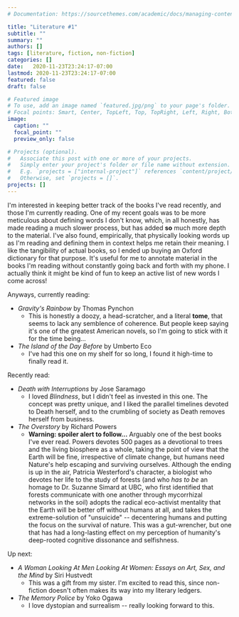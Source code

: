 ```yaml
---
# Documentation: https://sourcethemes.com/academic/docs/managing-content/

title: "Literature #1"
subtitle: ""
summary: ""
authors: []
tags: [literature, fiction, non-fiction]
categories: []
date:   2020-11-23T23:24:17-07:00
lastmod: 2020-11-23T23:24:17-07:00
featured: false
draft: false

# Featured image
# To use, add an image named `featured.jpg/png` to your page's folder.
# Focal points: Smart, Center, TopLeft, Top, TopRight, Left, Right, BottomLeft, Bottom, BottomRight.
image:
  caption: ""
  focal_point: ""
  preview_only: false

# Projects (optional).
#   Associate this post with one or more of your projects.
#   Simply enter your project's folder or file name without extension.
#   E.g. `projects = ["internal-project"]` references `content/project/deep-learning/index.md`.
#   Otherwise, set `projects = []`.
projects: []
---
```


I'm interested in keeping better track of the books I've read recently, and those I'm currently reading.  One of my recent goals was to be more meticulous about defining words I don't know, which, in all honestly, has made reading a much slower process, but has added **so** much more depth to the material.  I've also found, empirically, that physically looking words up as I'm reading and defining them in context helps me retain their meaning.  I like the tangibility of actual books, so I ended up buying an Oxford dictionary for that purpose.  It's useful for me to annotate material in the books I'm reading without constantly going back and forth with my phone.  I actually think it might be kind of fun to keep an active list of new words I come across!

Anyways, currently reading:
 * *Gravity's Rainbow* by Thomas Pynchon
    - This is honestly a doozy, a head-scratcher, and a literal **tome**, that seems to lack any semblence of coherence.  But people keep saying it's one of the greatest American novels, so I'm going to stick with it for the time being...
  * *The Island of the Day Before* by Umberto Eco
    - I've had this one on my shelf for so long, I found it high-time to finally read it.

Recently read:
 * *Death with Interruptions* by Jose Saramago
    * I loved *Blindness*, but I didn't feel as invested in this one.  The concept was pretty unique, and I liked the parallel timelines devoted to Death herself, and to the crumbling of society as Death removes herself from business.
 * *The Overstory* by Richard Powers
    * **Warning: spoiler alert to follow...** Arguably one of the best books I've ever read.  Powers devotes 500 pages as a devotional to trees and the living biosphere as a whole, taking the point of view that the Earth will be fine, irrespective of climate change, but humans need Nature's help escaping and surviving ourselves.  Although the ending is up in the air, Patricia Westerford's character, a biologist who devotes her life to the study of forests (and who *has to be* an homage to Dr. Suzanne Simard at UBC, who first identified that forests communicate with one another through mycorrhizal networks in the soil) adopts the radical eco-activist mentality that the Earth will be better off without humans at all, and takes the extreme-solution of "unsuicide" -- decentering humans and putting the focus on the survival of nature.  This was a gut-wrencher, but one that has had a long-lasting effect on my perception of humanity's deep-rooted cognitive dissonance and selfishness.

Up next:
 * *A Woman Looking At Men Looking At Women: Essays on Art, Sex, and the Mind* by Siri Hustvedt
    * This was a gift from my sister.  I'm excited to read this, since non-fiction doesn't often makes its way into my literary ledgers.
 * *The Memory Police* by Yoko Ogawa
    * I love dystopian and surrealism -- really looking forward to this.
